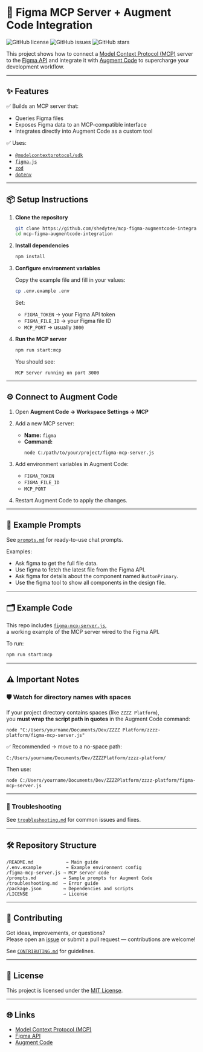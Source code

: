 # 🚀 Figma MCP Server + Augment Code Integration

![GitHub license](https://img.shields.io/github/license/shedytee/mcp-figma-augmentcode-integration)
![GitHub issues](https://img.shields.io/github/issues/shedytee/mcp-figma-augmentcode-integration)
![GitHub stars](https://img.shields.io/github/stars/shedytee/mcp-figma-augmentcode-integration?style=social)

This project shows how to connect a [Model Context Protocol (MCP)](https://modelcontextprotocol.io) server to the [Figma API](https://www.figma.com/developers/api) and integrate it with [Augment Code](https://www.augmentcode.com/) to supercharge your development workflow.

---

## ✨ Features

✅ Builds an MCP server that:
- Queries Figma files  
- Exposes Figma data to an MCP-compatible interface  
- Integrates directly into Augment Code as a custom tool

✅ Uses:
- [`@modelcontextprotocol/sdk`](https://github.com/modelcontextprotocol/typescript-sdk)  
- [`figma-js`](https://github.com/jongold/figma-js)  
- [`zod`](https://github.com/colinhacks/zod)  
- [`dotenv`](https://github.com/motdotla/dotenv)

---

## 📦 Setup Instructions

1. **Clone the repository**

   ```bash
   git clone https://github.com/shedytee/mcp-figma-augmentcode-integration.git
   cd mcp-figma-augmentcode-integration
   ```

2. **Install dependencies**

   ```bash
   npm install
   ```

3. **Configure environment variables**

   Copy the example file and fill in your values:

   ```bash
   cp .env.example .env
   ```

   Set:
   - `FIGMA_TOKEN` → your Figma API token  
   - `FIGMA_FILE_ID` → your Figma file ID  
   - `MCP_PORT` → usually `3000`

4. **Run the MCP server**

   ```bash
   npm run start:mcp
   ```

   You should see:
   ```
   MCP Server running on port 3000
   ```

---

## ⚙️ Connect to Augment Code

1. Open **Augment Code → Workspace Settings → MCP**  
2. Add a new MCP server:
   - **Name:** `figma`
   - **Command:**  
     ```
     node C:/path/to/your/project/figma-mcp-server.js
     ```

3. Add environment variables in Augment Code:
   - `FIGMA_TOKEN`
   - `FIGMA_FILE_ID`
   - `MCP_PORT`

4. Restart Augment Code to apply the changes.

---

## 💬 Example Prompts

See [`prompts.md`](./prompts.md) for ready-to-use chat prompts.

Examples:
- Ask figma to get the full file data.
- Use figma to fetch the latest file from the Figma API.
- Ask figma for details about the component named `ButtonPrimary`.
- Use the figma tool to show all components in the design file.

---

## 🗂 Example Code

This repo includes [`figma-mcp-server.js`](./figma-mcp-server.js),  
a working example of the MCP server wired to the Figma API.

To run:
```bash
npm run start:mcp
```

---

## ⚠ Important Notes

### 🛡️ Watch for directory names with spaces

If your project directory contains spaces (like `ZZZZ Platform`),  
you **must wrap the script path in quotes** in the Augment Code command:
```
node "C:/Users/yourname/Documents/Dev/ZZZZ Platform/zzzz-platform/figma-mcp-server.js"
```

✅ Recommended → move to a no-space path:
```
C:/Users/yourname/Documents/Dev/ZZZZPlatform/zzzz-platform/
```

Then use:
```
node C:/Users/yourname/Documents/Dev/ZZZZPlatform/zzzz-platform/figma-mcp-server.js
```

---

### 🔧 Troubleshooting

See [`troubleshooting.md`](./troubleshooting.md) for common issues and fixes.

---

## 🛠 Repository Structure

```
/README.md            → Main guide  
/.env.example         → Example environment config  
/figma-mcp-server.js → MCP server code  
/prompts.md          → Sample prompts for Augment Code  
/troubleshooting.md  → Error guide  
/package.json        → Dependencies and scripts  
/LICENSE             → License
```

---

## 🤝 Contributing

Got ideas, improvements, or questions?  
Please open an [issue](https://github.com/shedytee/mcp-figma-augmentcode-integration/issues) or submit a pull request — contributions are welcome!

See [`CONTRIBUTING.md`](./CONTRIBUTING.md) for guidelines.

---

## 📄 License

This project is licensed under the [MIT License](./LICENSE).

---

## 🌐 Links

- [Model Context Protocol (MCP)](https://modelcontextprotocol.io)  
- [Figma API](https://www.figma.com/developers/api)  
- [Augment Code](https://www.augmentcode.com/)
